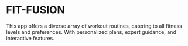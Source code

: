 # FIT-FUSION
 This app offers a diverse array of workout routines, catering to all fitness levels and preferences. With personalized plans, expert guidance, and interactive features.
